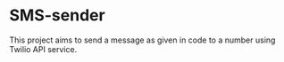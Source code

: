 # SMS-sender
This project aims to send a message as given in code to a number using Twilio API service.
